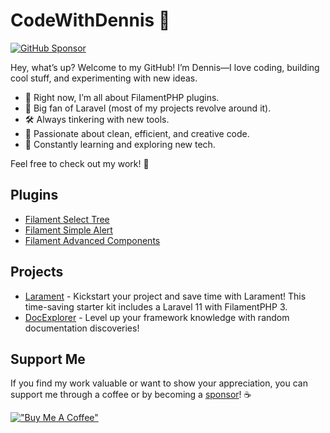 # CodeWithDennis 👋

[![GitHub Sponsor](https://img.shields.io/github/sponsors/CodeWithDennis?label=Sponsor&logo=GitHub)](https://github.com/sponsors/CodeWithDennis)

Hey, what’s up? Welcome to my GitHub! I’m Dennis—I love coding, building cool stuff, and experimenting with new ideas.

- 🔭 Right now, I’m all about FilamentPHP plugins.
- 💼 Big fan of Laravel (most of my projects revolve around it).
- 🛠️ Always tinkering with new tools.
- 🎨 Passionate about clean, efficient, and creative code.
- 📖 Constantly learning and exploring new tech.

Feel free to check out my work! 🚀

## Plugins
- [Filament Select Tree](https://github.com/CodeWithDennis/filament-select-tree)
- [Filament Simple Alert](https://github.com/CodeWithDennis/filament-simple-alert)
- [Filament Advanced Components](https://github.com/CodeWithDennis/filament-advanced-components-documentation)

## Projects
- [Larament](https://github.com/CodeWithDennis/larament) - Kickstart your project and save time with Larament! This time-saving starter kit includes a Laravel 11 with FilamentPHP 3.
- [DocExplorer](https://explorer.codewithdennis.com) - Level up your framework knowledge with random documentation discoveries!
  
## Support Me
 If you find my work valuable or want to show your appreciation, you can support me through a coffee or by becoming a [sponsor](https://github.com/sponsors/CodeWithDennis)! ☕️

[!["Buy Me A Coffee"](https://www.buymeacoffee.com/assets/img/custom_images/orange_img.png)](https://www.buymeacoffee.com/CodeWithDennis)

